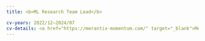 ```yaml
---
title: <b>ML Research Team Lead</b>

cv-years: 2022/12–2024/07
cv-details: <a href="https://merantix-momentum.com/" target="_blank">Merantix Momentum</a>, Berlin, Germany
---
```

